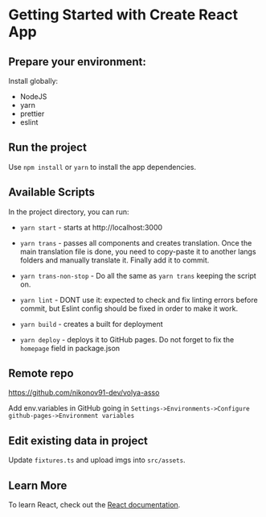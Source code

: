 # Getting Started with Create React App

## Prepare your environment:

Install globally:
* NodeJS
* yarn
* prettier
* eslint

## Run the project

Use `npm install` or `yarn` to install the app dependencies.

## Available Scripts

In the project directory, you can run:

* `yarn start` - starts at http://localhost:3000

* `yarn trans` - passes all components and creates translation. Once the main translation file is done, you need to copy-paste it to another langs folders and manually translate it. Finally add it to commit.

* `yarn trans-non-stop` - Do all the same as `yarn trans` keeping the script on.

* `yarn lint` - DONT use it: expected to check and fix linting errors before commit, but Eslint config should be fixed in order to make it work.

* `yarn build` - creates a built for deployment

* `yarn deploy` - deploys it to GitHub pages. Do not forget to fix the `homepage` field in package.json

## Remote repo
https://github.com/nikonov91-dev/volya-asso

Add env.variables in GitHub going in `Settings->Environments->Configure github-pages->Environment variables`

## Edit existing data in project

Update `fixtures.ts` and upload imgs into `src/assets`.

## Learn More

To learn React, check out the [React documentation](https://reactjs.org/).

